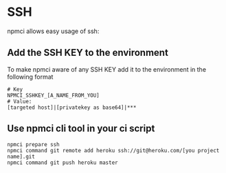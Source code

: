 # SSH

npmci allows easy usage of ssh:

## Add the SSH KEY to the environment

To make npmci aware of any SSH KEY add it to the environment in the following format

```
# Key
NPMCI_SSHKEY_[A_NAME_FROM_YOU]
# Value:
[targeted host]|[privatekey as base64]|***
```

## Use npmci cli tool in your ci script

```
npmci prepare ssh
npmci command git remote add heroku ssh://git@heroku.com/[you project name].git
npmci command git push heroku master
```
